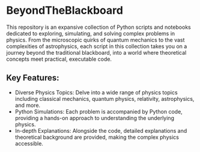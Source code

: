 # BeyondTheBlackboard

This repository is an expansive collection of Python scripts and notebooks dedicated to exploring, simulating, and solving complex problems in physics. From the microscopic quirks of quantum mechanics to the vast complexities of astrophysics, each script in this collection takes you on a journey beyond the traditional blackboard, into a world where theoretical concepts meet practical, executable code.

## Key Features:

- Diverse Physics Topics: Delve into a wide range of physics topics including classical mechanics, quantum physics, relativity, astrophysics, and more.
- Python Simulations: Each problem is accompanied by Python code, providing a hands-on approach to understanding the underlying physics.
- In-depth Explanations: Alongside the code, detailed explanations and theoretical background are provided, making the complex physics accessible.
